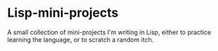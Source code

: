 Lisp-mini-projects
==================

A small collection of mini-projects I'm writing in Lisp, either to practice learning the language, or to scratch a random itch.

